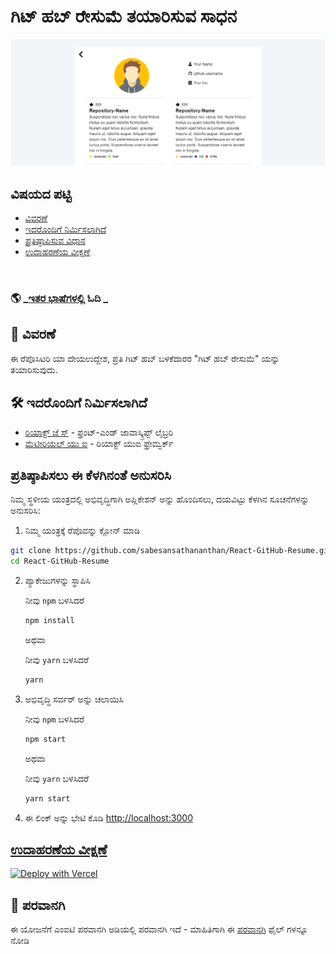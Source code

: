 # ಗಿಟ್ ಹಬ್ ರೇಸುಮೆ ತಯಾರಿಸುವ ಸಾಧನ

![ರಿಯಾಕ್ಟ್ ಗಿಟ್ ಹಬ್ ರೇಸುಮೆ](../src/assets/readme/screenshot.png)

## ವಿಷಯದ ಪಟ್ಟಿ

- [ವಿವರಣೆ ](#about)
- [ಇದರೊಂದಿಗೆ ನಿರ್ಮಿಸಲಾಗಿದೆ](#built-with)
- [ಪ್ರತಿಷ್ಠಾಪಿಸುವ ವಿಧಾನ](#installation)
- [ಉದಾಹರಣೆಯ ವೀಕ್ಷಣೆ](#live-demo)

<br>

### 🌎 _[ಇತರ ಭಾಷೆಗಳಲ್ಲಿ](./Translations.md) ಓದಿ _

<h2 id='about'>🤔 ವಿವರಣೆ </h2>

ಈ ರೆಪೊಸಿಟರಿ ಯಾ ದೇಯಉದ್ದೇಶ, ಪ್ರತಿ ಗಿಟ್ ಹಬ್ ಬಳಕೆದಾರರ "ಗಿಟ್ ಹಬ್ ರೇಸುಮೆ" ಯನ್ನು ತಯಾರಿಸುವುದು.

<h2 id='built-with'>🛠️ ಇದರೊಂದಿಗೆ ನಿರ್ಮಿಸಲಾಗಿದೆ</h2>

- [ರಿಯಾಕ್ಟ್ ಜೆ ಸ್](https://reactjs.org/) - ಫ್ರಂಟ್-ಎಂಡ್ ಜಾವಾಸ್ಕ್ರಿಪ್ಟ್ ಲೈಬ್ರರಿ
- [ಮೆಟೀರಿಯಲ್  ಯು ಐ](https://material-ui.com/) - ರಿಯಾಕ್ಟ್ ಯುಐ ಫ್ರೇಮ್ವರ್ಕ್

<h2 id='installation'> ಪ್ರತಿಷ್ಠಾಪಿಸಲು ಈ ಕೆಳಗಿನಂತೆ ಅನುಸರಿಸಿ</h2>

ನಿಮ್ಮ ಸ್ಥಳೀಯ ಯಂತ್ರದಲ್ಲಿ ಅಭಿವೃದ್ಧಿಗಾಗಿ ಅಪ್ಲಿಕೇಶನ್ ಅನ್ನು ಹೊಂದಿಸಲು, ದಯವಿಟ್ಟು ಕೆಳಗಿನ ಸೂಚನೆಗಳನ್ನು ಅನುಸರಿಸಿ:

1. ನಿಮ್ಮ ಯಂತ್ರಕ್ಕೆ ರೆಪೊವನ್ನು ಕ್ಲೋನ್ ಮಾಡಿ

```bash
git clone https://github.com/sabesansathananthan/React-GitHub-Resume.git
cd React-GitHub-Resume
```

2. ಪ್ಯಾಕೇಜುಗಳನ್ನು ಸ್ಥಾಪಿಸಿ

   ನೀವು `npm` ಬಳಸಿದರೆ

   ```bash
   npm install
   ```

   ಅಥವಾ

   ನೀವು `yarn` ಬಳಸಿದರೆ

   ```bash
   yarn
   ```

3. ಅಭಿವೃದ್ಧಿ ಸರ್ವರ್ ಅನ್ನು ಚಲಾಯಿಸಿ

   ನೀವು `npm` ಬಳಸಿದರೆ

   ```bash
   npm start
   ```

   ಅಥವಾ

   ನೀವು `yarn` ಬಳಸಿದರೆ

   ```bash
   yarn start
   ```

4. ಈ ಲಿಂಕ್ ಅನ್ನು ಭೇಟಿ ಕೊಡಿ  <http://localhost:3000>

<h2 id='live-demo'><a href="https://react-github-resume.vercel.app/">ಉದಾಹರಣೆಯ ವೀಕ್ಷಣೆ</a></h2>

[![Deploy with Vercel](https://vercel.com/button)](https://vercel.com/new/git/external?repository-url=https://github.com/sabesansathananthan/React-GitHub-Resume)

## 📄 ಪರವಾನಗಿ

ಈ ಯೋಜನೆಗೆ ಎಂಐಟಿ ಪರವಾನಗಿ ಅಡಿಯಲ್ಲಿ ಪರವಾನಗಿ ಇದೆ -  ಮಾಹಿತಿಗಾಗಿ ಈ  [ಪರವಾನಗಿ](../LICENSE) ಫೈಲ್ ಗಳನ್ನೂ ನೋಡಿ
